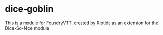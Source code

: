 # dice-goblin
This is a module for FoundryVTT, created by Riptide as an extension for the Dice-So-Nice module